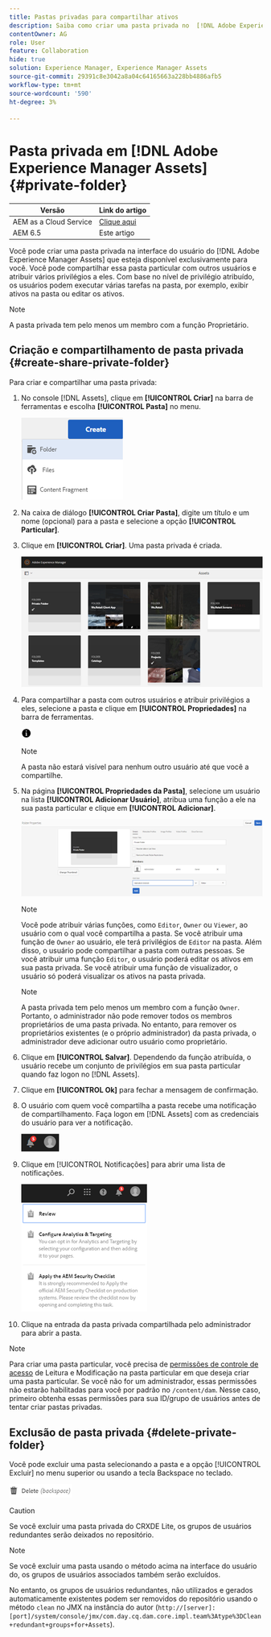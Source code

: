 ```yaml
---
title: Pastas privadas para compartilhar ativos
description: Saiba como criar uma pasta privada no  [!DNL Adobe Experience Manager Assets] , compartilhá-la com outros usuários e atribuir vários privilégios a eles.
contentOwner: AG
role: User
feature: Collaboration
hide: true
solution: Experience Manager, Experience Manager Assets
source-git-commit: 29391c8e3042a8a04c64165663a228bb4886afb5
workflow-type: tm+mt
source-wordcount: '590'
ht-degree: 3%

---
```


# Pasta privada em [!DNL Adobe Experience Manager Assets] {#private-folder}

| Versão | Link do artigo |
| -------- | ---------------------------- |
| AEM as a Cloud Service | [Clique aqui](https://experienceleague.adobe.com/docs/experience-manager-cloud-service/content/assets/manage/private-folder.html?lang=en) |
| AEM 6.5 | Este artigo |

Você pode criar uma pasta privada na interface do usuário do [!DNL Adobe Experience Manager Assets] que esteja disponível exclusivamente para você. Você pode compartilhar essa pasta particular com outros usuários e atribuir vários privilégios a eles. Com base no nível de privilégio atribuído, os usuários podem executar várias tarefas na pasta, por exemplo, exibir ativos na pasta ou editar os ativos.

>[!NOTE]
>
>A pasta privada tem pelo menos um membro com a função Proprietário.

## Criação e compartilhamento de pasta privada {#create-share-private-folder}

Para criar e compartilhar uma pasta privada:

1. No console [!DNL Assets], clique em **[!UICONTROL Criar]** na barra de ferramentas e escolha **[!UICONTROL Pasta]** no menu.

   ![Criar pasta de ativos](assets/Create-folder.png)

1. Na caixa de diálogo **[!UICONTROL Criar Pasta]**, digite um título e um nome (opcional) para a pasta e selecione a opção **[!UICONTROL Particular]**.

1. Clique em **[!UICONTROL Criar]**. Uma pasta privada é criada.

   ![chlimage_1-413](assets/chlimage_1-413.png)

1. Para compartilhar a pasta com outros usuários e atribuir privilégios a eles, selecione a pasta e clique em **[!UICONTROL Propriedades]** na barra de ferramentas.

   ![opção de informações](assets/do-not-localize/info-circle-icon.png)

   >[!NOTE]
   >
   >A pasta não estará visível para nenhum outro usuário até que você a compartilhe.

1. Na página **[!UICONTROL Propriedades da Pasta]**, selecione um usuário na lista **[!UICONTROL Adicionar Usuário]**, atribua uma função a ele na sua pasta particular e clique em **[!UICONTROL Adicionar]**.

   ![chlimage_1-415](assets/chlimage_1-415.png)

   >[!NOTE]
   >
   >Você pode atribuir várias funções, como `Editor`, `Owner` ou `Viewer`, ao usuário com o qual você compartilha a pasta. Se você atribuir uma função de `Owner` ao usuário, ele terá privilégios de `Editor` na pasta. Além disso, o usuário pode compartilhar a pasta com outras pessoas. Se você atribuir uma função `Editor`, o usuário poderá editar os ativos em sua pasta privada. Se você atribuir uma função de visualizador, o usuário só poderá visualizar os ativos na pasta privada.

   >[!NOTE]
   >
   >A pasta privada tem pelo menos um membro com a função `Owner`. Portanto, o administrador não pode remover todos os membros proprietários de uma pasta privada. No entanto, para remover os proprietários existentes (e o próprio administrador) da pasta privada, o administrador deve adicionar outro usuário como proprietário.

1. Clique em **[!UICONTROL Salvar]**. Dependendo da função atribuída, o usuário recebe um conjunto de privilégios em sua pasta particular quando faz logon no [!DNL Assets].
1. Clique em **[!UICONTROL Ok]** para fechar a mensagem de confirmação.
1. O usuário com quem você compartilha a pasta recebe uma notificação de compartilhamento. Faça logon em [!DNL Assets] com as credenciais do usuário para ver a notificação.

   ![chlimage_1-416](assets/chlimage_1-416.png)

1. Clique em [!UICONTROL Notificações] para abrir uma lista de notificações.

   ![Lista de notificações](assets/Assets-Notification.png)

1. Clique na entrada da pasta privada compartilhada pelo administrador para abrir a pasta.

>[!NOTE]
>
>Para criar uma pasta particular, você precisa de [permissões de controle de acesso](/help/sites-administering/security.md#permissions-in-aem) de Leitura e Modificação na pasta particular em que deseja criar uma pasta particular. Se você não for um administrador, essas permissões não estarão habilitadas para você por padrão no `/content/dam`. Nesse caso, primeiro obtenha essas permissões para sua ID/grupo de usuários antes de tentar criar pastas privadas.

## Exclusão de pasta privada {#delete-private-folder}

Você pode excluir uma pasta selecionando a pasta e a opção [!UICONTROL Excluir] no menu superior ou usando a tecla Backspace no teclado.

![excluir opção no menu superior](assets/delete-option.png)

>[!CAUTION]
>
>Se você excluir uma pasta privada do CRXDE Lite, os grupos de usuários redundantes serão deixados no repositório.

>[!NOTE]
>
>Se você excluir uma pasta usando o método acima na interface do usuário do, os grupos de usuários associados também serão excluídos.
>
>No entanto, os grupos de usuários redundantes, não utilizados e gerados automaticamente existentes podem ser removidos do repositório usando o método `clean` no JMX na instância do autor (`http://[server]:[port]/system/console/jmx/com.day.cq.dam.core.impl.team%3Atype%3DClean+redundant+groups+for+Assets`).
